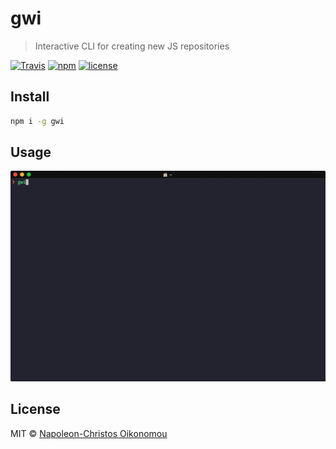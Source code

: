# gwi

> Interactive CLI for creating new JS repositories

[![Travis](https://img.shields.io/travis/com/iamnapo/gwi.svg?style=for-the-badge&logo=travis&label=)](https://travis-ci.com/iamnapo/gwi) [![npm](https://img.shields.io/npm/v/gwi.svg?style=for-the-badge)](https://www.npmjs.com/package/gwi) [![license](https://img.shields.io/github/license/iamnapo/gwi.svg?style=for-the-badge)](./LICENSE)

## Install

```bash
npm i -g gwi
```

## Usage

![Usage](usage.gif)

## License

MIT © [Napoleon-Christos Oikonomou](https://iamnapo.me)
